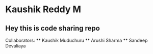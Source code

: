# Kaushik Reddy M
## Hey this is code sharing repo

Collaborators: 
** Kaushik Muduchuru
** Arushi Sharma 
** Sandeep Devaliaya

